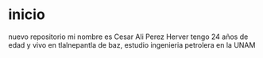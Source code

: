 # inicio
nuevo repositorio
mi nombre es Cesar Ali Perez Herver tengo 24 años de edad y vivo en tlalnepantla de baz, estudio ingenieria petrolera en la UNAM
